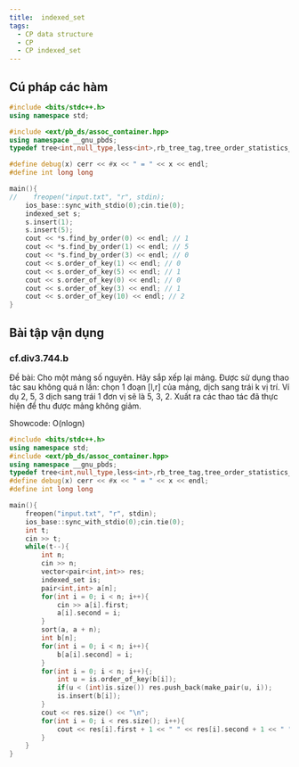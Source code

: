 ```yaml
---
title:  indexed_set
tags:
  - CP data structure
  - CP
  - CP indexed_set
---
```


## Cú pháp các hàm
```cpp
#include <bits/stdc++.h>
using namespace std;

#include <ext/pb_ds/assoc_container.hpp>
using namespace __gnu_pbds;
typedef tree<int,null_type,less<int>,rb_tree_tag,tree_order_statistics_node_update> indexed_set;

#define debug(x) cerr << #x << " = " << x << endl;
#define int long long

main(){
//    freopen("input.txt", "r", stdin);
    ios_base::sync_with_stdio(0);cin.tie(0);
    indexed_set s;
    s.insert(1);
    s.insert(5);
    cout << *s.find_by_order(0) << endl; // 1
    cout << *s.find_by_order(1) << endl; // 5
    cout << *s.find_by_order(3) << endl; // 0
    cout << s.order_of_key(1) << endl; // 0
    cout << s.order_of_key(5) << endl; // 1
    cout << s.order_of_key(0) << endl; // 0
    cout << s.order_of_key(3) << endl; // 1
    cout << s.order_of_key(10) << endl; // 2
}
```

## Bài tập vận dụng

### cf.div3.744.b

Đề bài: Cho một mảng số nguyên. Hãy sắp xếp lại mảng. Được sử dụng thao tác sau không quá n lần: chọn 1 đoạn [l,r] của mảng, dịch sang trái k vị trí. Ví dụ 2, 5, 3 dịch sang trái 1 đơn vị sẽ là 5, 3, 2. Xuất ra các thao tác đã thực hiện để thu được mảng không giảm.

Showcode: O(nlogn)
```cpp
#include <bits/stdc++.h>
using namespace std;
#include <ext/pb_ds/assoc_container.hpp>
using namespace __gnu_pbds;
typedef tree<int,null_type,less<int>,rb_tree_tag,tree_order_statistics_node_update> indexed_set;
#define debug(x) cerr << #x << " = " << x << endl;
#define int long long

main(){
    freopen("input.txt", "r", stdin);
    ios_base::sync_with_stdio(0);cin.tie(0);
    int t;
    cin >> t;
    while(t--){
        int n;
        cin >> n;
        vector<pair<int,int>> res;
        indexed_set is;
        pair<int,int> a[n];
        for(int i = 0; i < n; i++){
            cin >> a[i].first;
            a[i].second = i;
        }
        sort(a, a + n);
        int b[n];
        for(int i = 0; i < n; i++){
            b[a[i].second] = i;
        }
        for(int i = 0; i < n; i++){;
            int u = is.order_of_key(b[i]);
            if(u < (int)is.size()) res.push_back(make_pair(u, i));
            is.insert(b[i]);
        }
        cout << res.size() << "\n";
        for(int i = 0; i < res.size(); i++){
            cout << res[i].first + 1 << " " << res[i].second + 1 << " " << res[i].second - res[i].first << "\n";
        }
    }
}
```


